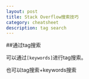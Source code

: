 ```yaml
---
layout: post
title: Stack Overflow搜索技巧
category: cheatsheet
description: tag search
---
```


##通过tag搜索  
 
可以通过`[keywords]`进行tag搜索。 

也可以tag搜索+keywords搜索  
